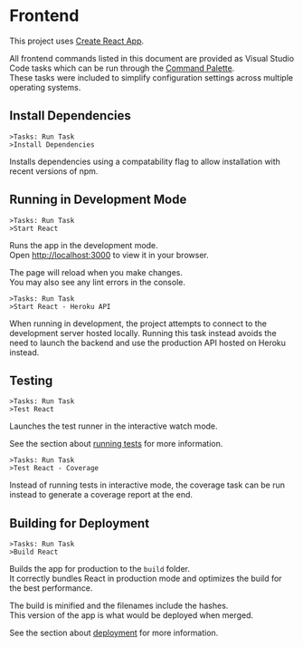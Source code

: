 # Frontend

This project uses [Create React App](https://github.com/facebook/create-react-app).

All frontend commands listed in this document are provided as Visual Studio Code tasks which can be run through the [Command Palette](https://code.visualstudio.com/docs/getstarted/userinterface#_command-palette).\
These tasks were included to simplify configuration settings across multiple operating systems.

## Install Dependencies
```
>Tasks: Run Task
>Install Dependencies
```
Installs dependencies using a compatability flag to allow installation with recent versions of npm.

## Running in Development Mode
```
>Tasks: Run Task
>Start React
```

Runs the app in the development mode.\
Open [http://localhost:3000](http://localhost:3000) to view it in your browser.

The page will reload when you make changes.\
You may also see any lint errors in the console.

```
>Tasks: Run Task
>Start React - Heroku API
```

When running in development, the project attempts to connect to the development server hosted locally. Running this task instead avoids the need to launch the backend and use the production API hosted on Heroku instead.


## Testing
```
>Tasks: Run Task
>Test React
```

Launches the test runner in the interactive watch mode.

See the section about [running tests](https://facebook.github.io/create-react-app/docs/running-tests) for more information.

```
>Tasks: Run Task
>Test React - Coverage
```

Instead of running tests in interactive mode, the coverage task can be run instead to generate a coverage report at the end.

## Building for Deployment
```
>Tasks: Run Task
>Build React
```

Builds the app for production to the `build` folder.\
It correctly bundles React in production mode and optimizes the build for the best performance.

The build is minified and the filenames include the hashes.\
This version of the app is what would be deployed when merged.

See the section about [deployment](https://facebook.github.io/create-react-app/docs/deployment) for more information.
